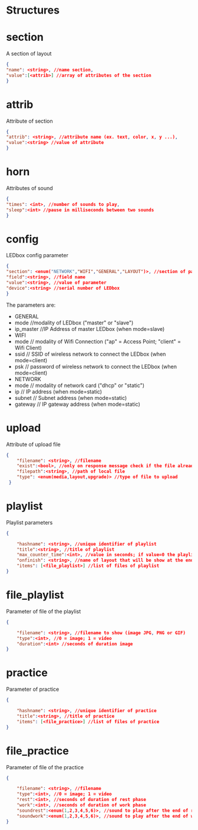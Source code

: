 # Structures

# section
A section of layout

```json
{
"name": <string>, //name section,
"value":[<attrib>] //array of attributes of the section
}
```

# attrib
Attribute of section

```json
{
"attrib": <string>, //attribute name (ex. text, color, x, y ...),
"value":<string> //value of attribute
}
```

# horn
Attributes of sound
```json
{
"times": <int>, //number of sounds to play,
"sleep":<int> //pause in milliseconds between two sounds 
}
```

# config
LEDbox config parameter
```json
{
"section": <enum("NETWORK","WIFI","GENERAL","LAYOUT")>, //section of parameter
"field":<string>, //field name
"value":<string>, //value of parameter
"device":<string> //serial number of LEDbox
}
```
The parameters are:
- GENERAL
 - mode //modality of LEDbox ("master" or "slave")
 - ip_master //IP Address of master LEDbox (when mode=slave)
- WIFI
 - mode // modality of Wifi Connection ("ap" = Access Point; "client" = Wifi Client)
 - ssid // SSID of wireless network to connect the LEDbox (when mode=client)
 - psk // password of wireless network to connect the LEDbox (when mode=client)
- NETWORK
 - mode // modality of network card ("dhcp" or "static")
 - ip // IP address (when mode=static)
 - subnet // Subnet address (when mode=static)
 - gateway // IP gateway address (when mode=static)
 

# upload
Attribute of upload file
```json
{
    "filename": <string>, //filename
    "exist":<bool>, //only on response message check if the file already exist on the LEDbox
    "filepath":<string>, //path of local file
    "type": <enum(media,layout,upgrade)> //type of file to upload
 }
```

# playlist

Playlist parameters

```json
{

    "hashname": <string>, //unique identifier of playlist
    "title":<string>, //title of playlist
    "max_counter_time":<int>, //value in seconds; if value=0 the playlist will be run in loop; if value > 0 the playlist will be interrupt at end of timer
    "onfinish": <string>, //name of layout that will be show at the end of playlist;
    "items": [<file_playlist>] //list of files of playlist
}
```

# file_playlist

Parameter of file of the playlist

```json
{

    "filename": <string>, //filename to show (image JPG, PNG or GIF)
    "type":<int>, //0 = image; 1 = video
    "duration":<int> //seconds of duration image
}
```


# practice

Parameter of practice

```json
{

    "hashname": <string>, //unique identifier of practice
    "title":<string>, //title of practice
    "items": [<file_practice>] //list of files of practice
}
```

# file_practice

Parameter of file of the practice

```json
{

    "filename": <string>, //filename
    "type":<int>, //0 = image; 1 = video
    "rest":<int>, //seconds of duration of rest phase
    "work":<int>, //seconds of duration of work phase
    "soundrest":<enum(1,2,3,4,5,6)>, //sound to play after the end of rest phase
    "soundwork":<enum(1,2,3,4,5,6)>, //sound to play after the end of work phase
}
```